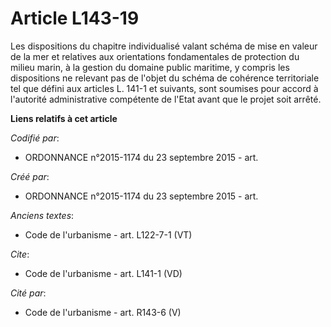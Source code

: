 # Article L143-19

Les dispositions du chapitre individualisé valant schéma de mise en valeur de la mer et relatives aux orientations
fondamentales de protection du milieu marin, à la gestion du domaine public maritime, y compris les dispositions ne relevant
pas de l'objet du schéma de cohérence territoriale tel que défini aux articles L. 141-1 et suivants, sont soumises pour
accord à l'autorité administrative compétente de l'Etat avant que le projet soit arrêté.

**Liens relatifs à cet article**

_Codifié par_:

  - ORDONNANCE n°2015-1174 du 23 septembre 2015 - art.

_Créé par_:

  - ORDONNANCE n°2015-1174 du 23 septembre 2015 - art.

_Anciens textes_:

  - Code de l'urbanisme - art. L122-7-1 (VT)

_Cite_:

  - Code de l'urbanisme - art. L141-1 (VD)

_Cité par_:

  - Code de l'urbanisme - art. R143-6 (V)
